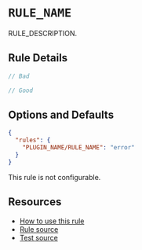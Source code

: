 # `RULE_NAME`

RULE_DESCRIPTION.

## Rule Details

```ts
// Bad

// Good
```

## Options and Defaults

```json
{
  "rules": {
    "PLUGIN_NAME/RULE_NAME": "error"
  }
}
```

This rule is not configurable.

## Resources

- [How to use this rule](../README.md#install--usage)
- [Rule source](../../src/rules/RULE_NAME.ts)
- [Test source](../../tests/rules/RULE_NAME.test.ts)
